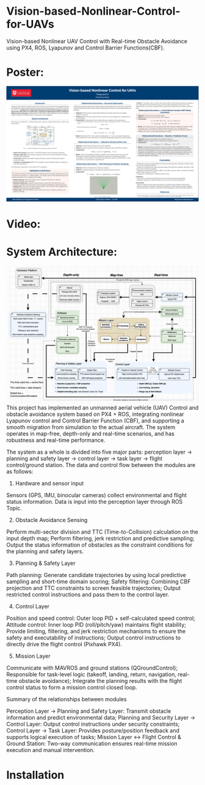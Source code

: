 # Vision-based-Nonlinear-Control-for-UAVs
Vision-based Nonlinear UAV Control with Real-time Obstacle Avoidance using PX4, ROS, Lyapunov and Control Barrier Functions(CBF).

# Poster:
![System Architecture](poster.png)

# Video:


# System Architecture:
![System Architecture](image.png)
This project has implemented an unmanned aerial vehicle (UAV) Control and obstacle avoidance system based on PX4 + ROS, integrating nonlinear Lyapunov control and Control Barrier Function (CBF), and supporting a smooth migration from simulation to the actual aircraft. The system operates in map-free, depth-only and real-time scenarios, and has robustness and real-time performance.

The system as a whole is divided into five major parts: perception layer → planning and safety layer → control layer → task layer → flight control/ground station. 
The data and control flow between the modules are as follows:
1. Hardware and sensor input

Sensors (GPS, IMU, binocular cameras) collect environmental and flight status information.
Data is input into the perception layer through ROS Topic.

2. Obstacle Avoidance Sensing

Perform multi-sector division and TTC (Time-to-Collision) calculation on the input depth map;
Perform filtering, jerk restriction and predictive sampling;
Output the status information of obstacles as the constraint conditions for the planning and safety layers.

3. Planning & Safety Layer

Path planning: Generate candidate trajectories by using local predictive sampling and short-time domain scoring;
Safety filtering: Combining CBF projection and TTC constraints to screen feasible trajectories;
Output restricted control instructions and pass them to the control layer.

4. Control Layer

Position and speed control: Outer loop PID + self-calculated speed control;
Attitude control: Inner loop PID (roll/pitch/yaw) maintains flight stability;
Provide limiting, filtering, and jerk restriction mechanisms to ensure the safety and executability of instructions;
Output control instructions to directly drive the flight control (Pixhawk PX4).

5. Mission Layer

Communicate with MAVROS and ground stations (QGroundControl);
Responsible for task-level logic (takeoff, landing, return, navigation, real-time obstacle avoidance);
Integrate the planning results with the flight control status to form a mission control closed loop.

Summary of the relationships between modules

Perception Layer → Planning and Safety Layer: Transmit obstacle information and predict environmental data;
Planning and Security Layer → Control Layer: Output control instructions under security constraints;
Control Layer → Task Layer: Provides posture/position feedback and supports logical execution of tasks;
Mission Layer ↔ Flight Control & Ground Station: Two-way communication ensures real-time mission execution and manual intervention.

# Installation

